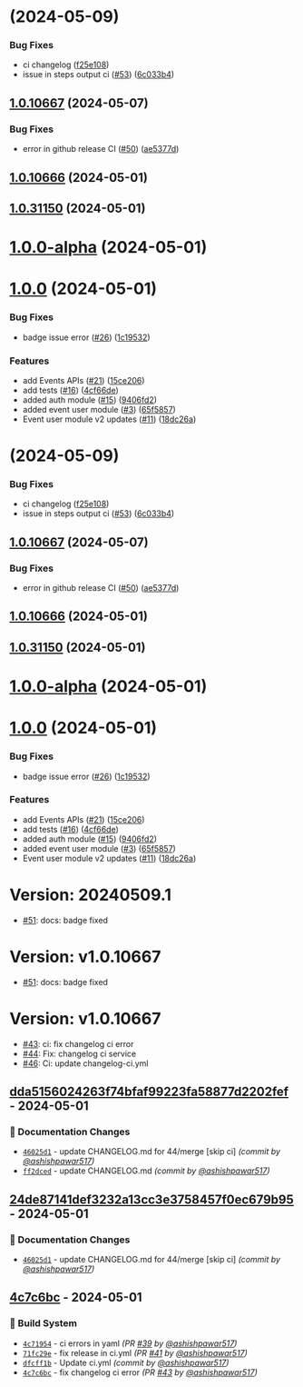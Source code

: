# [](https://github.com/ashishpawar517/eventifyPro/compare/v1.0.10667...v) (2024-05-09)


### Bug Fixes

* ci changelog ([f25e108](https://github.com/ashishpawar517/eventifyPro/commit/f25e1085a50db826c193426ff2f8f25e580a3248))
* issue in steps output ci ([#53](https://github.com/ashishpawar517/eventifyPro/issues/53)) ([6c033b4](https://github.com/ashishpawar517/eventifyPro/commit/6c033b461db25ca367127b47fc61b92dca5b47d2))



## [1.0.10667](https://github.com/ashishpawar517/eventifyPro/compare/v1.0.10666...v1.0.10667) (2024-05-07)


### Bug Fixes

* error in github release CI ([#50](https://github.com/ashishpawar517/eventifyPro/issues/50)) ([ae5377d](https://github.com/ashishpawar517/eventifyPro/commit/ae5377d5bce998c6f3de5858ef2752e6707e11e7))



## [1.0.10666](https://github.com/ashishpawar517/eventifyPro/compare/v1.0.31150...v1.0.10666) (2024-05-01)



## [1.0.31150](https://github.com/ashishpawar517/eventifyPro/compare/v1.0.0-alpha...v1.0.31150) (2024-05-01)



# [1.0.0-alpha](https://github.com/ashishpawar517/eventifyPro/compare/v1.0.0...v1.0.0-alpha) (2024-05-01)



# [1.0.0](https://github.com/ashishpawar517/eventifyPro/compare/65f58576938dc5c49e737bbb6b5aa71d679854a9...v1.0.0) (2024-05-01)


### Bug Fixes

* badge issue error ([#26](https://github.com/ashishpawar517/eventifyPro/issues/26)) ([1c19532](https://github.com/ashishpawar517/eventifyPro/commit/1c1953293d4f77e73f279671f516391c6b2a8233))


### Features

* add Events APIs ([#21](https://github.com/ashishpawar517/eventifyPro/issues/21)) ([15ce206](https://github.com/ashishpawar517/eventifyPro/commit/15ce2063445ba6d447330207f1aa912c9b292e40))
* add tests ([#16](https://github.com/ashishpawar517/eventifyPro/issues/16)) ([4cf66de](https://github.com/ashishpawar517/eventifyPro/commit/4cf66ded425669c9149a247c00c9415bf2c67b1d))
* added auth module ([#15](https://github.com/ashishpawar517/eventifyPro/issues/15)) ([9406fd2](https://github.com/ashishpawar517/eventifyPro/commit/9406fd2c26aa28711449817faa700f8626e60407))
* added event user module ([#3](https://github.com/ashishpawar517/eventifyPro/issues/3)) ([65f5857](https://github.com/ashishpawar517/eventifyPro/commit/65f58576938dc5c49e737bbb6b5aa71d679854a9))
* Event user module v2 updates ([#11](https://github.com/ashishpawar517/eventifyPro/issues/11)) ([18dc26a](https://github.com/ashishpawar517/eventifyPro/commit/18dc26ac3f03896ef8d8e9d9b2ed466376ead46b))



# [](https://github.com/ashishpawar517/eventifyPro/compare/v1.0.10667...v) (2024-05-09)


### Bug Fixes

* ci changelog ([f25e108](https://github.com/ashishpawar517/eventifyPro/commit/f25e1085a50db826c193426ff2f8f25e580a3248))
* issue in steps output ci ([#53](https://github.com/ashishpawar517/eventifyPro/issues/53)) ([6c033b4](https://github.com/ashishpawar517/eventifyPro/commit/6c033b461db25ca367127b47fc61b92dca5b47d2))



## [1.0.10667](https://github.com/ashishpawar517/eventifyPro/compare/v1.0.10666...v1.0.10667) (2024-05-07)


### Bug Fixes

* error in github release CI ([#50](https://github.com/ashishpawar517/eventifyPro/issues/50)) ([ae5377d](https://github.com/ashishpawar517/eventifyPro/commit/ae5377d5bce998c6f3de5858ef2752e6707e11e7))



## [1.0.10666](https://github.com/ashishpawar517/eventifyPro/compare/v1.0.31150...v1.0.10666) (2024-05-01)



## [1.0.31150](https://github.com/ashishpawar517/eventifyPro/compare/v1.0.0-alpha...v1.0.31150) (2024-05-01)



# [1.0.0-alpha](https://github.com/ashishpawar517/eventifyPro/compare/v1.0.0...v1.0.0-alpha) (2024-05-01)



# [1.0.0](https://github.com/ashishpawar517/eventifyPro/compare/65f58576938dc5c49e737bbb6b5aa71d679854a9...v1.0.0) (2024-05-01)


### Bug Fixes

* badge issue error ([#26](https://github.com/ashishpawar517/eventifyPro/issues/26)) ([1c19532](https://github.com/ashishpawar517/eventifyPro/commit/1c1953293d4f77e73f279671f516391c6b2a8233))


### Features

* add Events APIs ([#21](https://github.com/ashishpawar517/eventifyPro/issues/21)) ([15ce206](https://github.com/ashishpawar517/eventifyPro/commit/15ce2063445ba6d447330207f1aa912c9b292e40))
* add tests ([#16](https://github.com/ashishpawar517/eventifyPro/issues/16)) ([4cf66de](https://github.com/ashishpawar517/eventifyPro/commit/4cf66ded425669c9149a247c00c9415bf2c67b1d))
* added auth module ([#15](https://github.com/ashishpawar517/eventifyPro/issues/15)) ([9406fd2](https://github.com/ashishpawar517/eventifyPro/commit/9406fd2c26aa28711449817faa700f8626e60407))
* added event user module ([#3](https://github.com/ashishpawar517/eventifyPro/issues/3)) ([65f5857](https://github.com/ashishpawar517/eventifyPro/commit/65f58576938dc5c49e737bbb6b5aa71d679854a9))
* Event user module v2 updates ([#11](https://github.com/ashishpawar517/eventifyPro/issues/11)) ([18dc26a](https://github.com/ashishpawar517/eventifyPro/commit/18dc26ac3f03896ef8d8e9d9b2ed466376ead46b))



# Version: 20240509.1

* [#51](https://github.com/ashishpawar517/eventifyPro/pull/51): docs: badge fixed


# Version: v1.0.10667

* [#51](https://github.com/ashishpawar517/eventifyPro/pull/51): docs: badge fixed


# Version: v1.0.10667

* [#43](https://github.com/ashishpawar517/eventifyPro/pull/43): ci: fix changelog ci error
* [#44](https://github.com/ashishpawar517/eventifyPro/pull/44): Fix: changelog ci service
* [#46](https://github.com/ashishpawar517/eventifyPro/pull/46): Ci: update changelog-ci.yml




## [dda5156024263f74bfaf99223fa58877d2202fef] - 2024-05-01
### :memo: Documentation Changes
- [`46025d1`](https://github.com/ashishpawar517/eventifyPro/commit/46025d1cb92da5557ad9c0cefa2c108ac51279a3) - update CHANGELOG.md for 44/merge [skip ci] *(commit by [@ashishpawar517](https://github.com/ashishpawar517))*
- [`ff2dced`](https://github.com/ashishpawar517/eventifyPro/commit/ff2dced2b7e3ecd99ed95d3072376d201f5d4c55) - update CHANGELOG.md *(commit by [@ashishpawar517](https://github.com/ashishpawar517))*


## [24de87141def3232a13cc3e3758457f0ec679b95] - 2024-05-01
### :memo: Documentation Changes
- [`46025d1`](https://github.com/ashishpawar517/eventifyPro/commit/46025d1cb92da5557ad9c0cefa2c108ac51279a3) - update CHANGELOG.md for 44/merge [skip ci] *(commit by [@ashishpawar517](https://github.com/ashishpawar517))*


## [4c7c6bc] - 2024-05-01
### :construction_worker: Build System
- [`4c71954`](https://github.com/ashishpawar517/eventifyPro/commit/4c71954d7fed02f9b9b037dde4278844cde79754) - ci errors in yaml *(PR [#39](https://github.com/ashishpawar517/eventifyPro/pull/39) by [@ashishpawar517](https://github.com/ashishpawar517))*
- [`71fc29e`](https://github.com/ashishpawar517/eventifyPro/commit/71fc29ebc7f341b86f111c11e45fb9fd3dda9eff) - fix release in ci.yml *(PR [#41](https://github.com/ashishpawar517/eventifyPro/pull/41) by [@ashishpawar517](https://github.com/ashishpawar517))*
- [`dfcff1b`](https://github.com/ashishpawar517/eventifyPro/commit/dfcff1bd6441e5826b8a4b3b70c763e95f8ec9c6) - Update ci.yml *(commit by [@ashishpawar517](https://github.com/ashishpawar517))*
- [`4c7c6bc`](https://github.com/ashishpawar517/eventifyPro/commit/4c7c6bceb4595f9db78514a2ba1a977bdaf9ec3e) - fix changelog ci error *(PR [#43](https://github.com/ashishpawar517/eventifyPro/pull/43) by [@ashishpawar517](https://github.com/ashishpawar517))*

[4c7c6bc]: https://github.com/ashishpawar517/eventifyPro/compare/50abed5...4c7c6bc
[24de87141def3232a13cc3e3758457f0ec679b95]: https://github.com/ashishpawar517/eventifyPro/compare/2de97066cc79feafe7cb13904e6082ebdf827363...24de87141def3232a13cc3e3758457f0ec679b95
[dda5156024263f74bfaf99223fa58877d2202fef]: https://github.com/ashishpawar517/eventifyPro/compare/3a80da5f10618e4fb27bb73c411b358a22e6ac81...dda5156024263f74bfaf99223fa58877d2202fef




